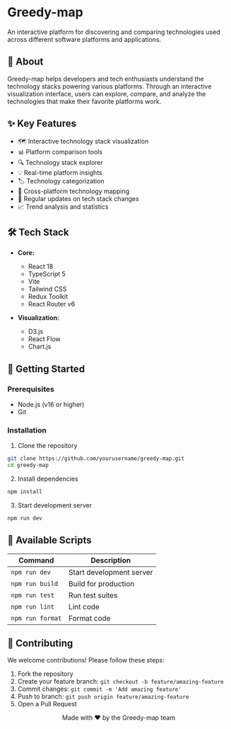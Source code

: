 # Greedy-map

An interactive platform for discovering and comparing technologies used across different software platforms and applications.

## 🎯 About

Greedy-map helps developers and tech enthusiasts understand the technology stacks powering various platforms. Through an interactive visualization interface, users can explore, compare, and analyze the technologies that make their favorite platforms work.

## ✨ Key Features

- 🗺️ Interactive technology stack visualization
- 📊 Platform comparison tools
- 🔍 Technology stack explorer
- 💡 Real-time platform insights
- 🏷️ Technology categorization
- 📱 Cross-platform technology mapping
- 🔄 Regular updates on tech stack changes
- 📈 Trend analysis and statistics

## 🛠️ Tech Stack

- **Core:**
  - React 18
  - TypeScript 5
  - Vite
  - Tailwind CSS
  - Redux Toolkit
  - React Router v6

- **Visualization:**
  - D3.js
  - React Flow
  - Chart.js

## 🚀 Getting Started

### Prerequisites

- Node.js (v16 or higher)
- Git

### Installation

1. Clone the repository
```bash
git clone https://github.com/yourusername/greedy-map.git
cd greedy-map
```

2. Install dependencies
```bash
npm install
```

3. Start development server
```bash
npm run dev
```


## 📝 Available Scripts

| Command | Description |
|---------|------------|
| `npm run dev` | Start development server |
| `npm run build` | Build for production |
| `npm run test` | Run test suites |
| `npm run lint` | Lint code |
| `npm run format` | Format code |

## 🤝 Contributing

We welcome contributions! Please follow these steps:

1. Fork the repository
2. Create your feature branch: `git checkout -b feature/amazing-feature`
3. Commit changes: `git commit -m 'Add amazing feature'`
4. Push to branch: `git push origin feature/amazing-feature`
5. Open a Pull Request

<div align="center">
Made with ❤️ by the Greedy-map team
</div>